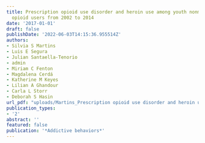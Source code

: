 ```yaml
---
title: Prescription opioid use disorder and heroin use among youth nonmedical prescription
  opioid users from 2002 to 2014
date: '2017-01-01'
draft: false
publishDate: '2022-06-03T14:15:36.955514Z'
authors:
- Silvia S Martins
- Luis E Segura
- Julian Santaella-Tenorio
- admin
- Miriam C Fenton
- Magdalena Cerdá
- Katherine M Keyes
- Lilian A Ghandour
- Carla L Storr
- Deborah S Hasin
url_pdf: "uploads/Martins_Prescription opioid use disorder and heroin use among 12-34 year-olds in the United States from 2002 to 2014..pdf"
publication_types:
- '2'
abstract: ''
featured: false
publication: '*Addictive behaviors*'
---
```


